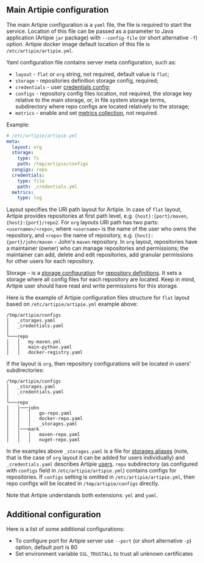 ## Main Artipie configuration

The main Artipie configuration is a `yaml` file, the file is required to start the service. 
Location of this file can be passed as a parameter to Java application (Artipie `jar` package) 
with `--config-file` (or short alternative `-f`) option. Artipie docker image default location 
of this file is `/etc/artipie/artipie.yml`. 

Yaml configuration file contains server meta configuration, such as:
 - `layout` - `flat` or `org` string, not required, default value is `flat`;
 - `storage` - repositories definition storage config, required;
 - `credentials` - user [credentials config](./Configuration-Credentials.md);
 - `configs` - repository config files location, not required, the storage key relative to the 
main storage, or, in file system storage terms, subdirectory where repo configs are located relatively to the storage;
 - `metrics` - enable and set [metrics collection](./Configuration-Metrics.md), not required.

Example: 
```yaml
# /etc/artipie/artipie.yml
meta:
  layout: org
  storage:
    type: fs
    path: /tmp/artipie/configs
  congigs: repo
  credentials:
    type: file
    path: _credentials.yml
  metrics:
    type: log
```

Layout specifies the URI path layout for Artipie. In case of `flat` layout,
Artipie provides repositories at first path level, e.g. `{host}:{port}/maven`,
`{host}:{port}/repo2`. For `org` layouts URI path has two parts: `<username>/<repo>`,
where `<username>` is the name of the user who owns the repository, and `<repo>` the name of repository,
e.g. `{host}:{port}/john/maven` - John's `maven` repository.
In `org` layout, repositories have a maintainer (owner) who can manage
repositories and permissions; the maintainer can add,
delete and edit repositories, add granular permissions for other users for each repository.

Storage - is a [storage configuration](./Configuration-Storage.md)
for [repository definitions](./Configuration-Repository.md).
It sets a storage where all config files for each repository are located. Keep in mind,
Artipie user should have read and write permissions for this storage.

Here is the example of Artipie configuration files structure for `flat` layout based on 
`/etc/artipie/artipie.yml` example above:
```
/tmp/artipie/configs
│   _storages.yaml
│   _credentials.yaml    
│
└───repo
│   │   my-maven.yml
│   │   main-python.yaml
│   │   docker-registry.yaml
```

If the layout is `org`, then repository configurations will be located in users' subdirectories:
```
/tmp/artipie/configs
│   _storages.yaml
│   _credentials.yaml    
│
└───repo
│   │───john
│   │   │   go-repo.yaml
│   │   │   docker-repo.yaml
│   │   │   _storages.yaml
│   │───mark
│   │   │   maven-repo.yaml
│   │   │   nuget-repo.yaml
```

In the examples above `_storages.yaml` is a file for [storages aliases](./Configuration-Storage.md#storage-aliases)
(note, that is the case of `org` layout it can be added for users individually) and
`_credentials.yaml` describes Artipie [users](./Configuration-Credentials.md). `repo` subdirectory
(as configured with `configs` field in `/etc/artipie/artipie.yml`) contains configs for repositories. If `configs` 
setting is omitted in `/etc/artipie/artipie.yml`, then repo configs will be located in `/tmp/artipie/configs`
directly.

Note that Artipie understands both extensions: `yml` and `yaml`.

## Additional configuration 

Here is a list of some additional configurations:

- To configure port for Artipie server use `--port` (or short alternative `-p`) option, default port is 80
- Set environment variable `SSL_TRUSTALL` to trust all unknown certificates
